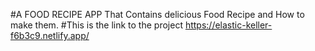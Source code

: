 #A FOOD RECIPE APP That Contains delicious Food Recipe and How to make them.
#This is the link to the project
https://elastic-keller-f6b3c9.netlify.app/



 
